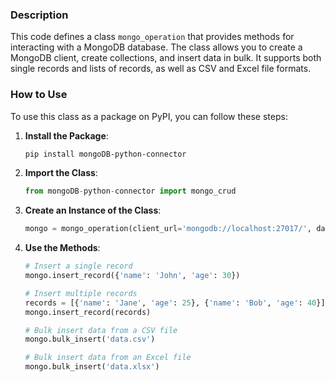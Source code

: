 ### Description

This code defines a class `mongo_operation` that provides methods for interacting with a MongoDB database. The class allows you to create a MongoDB client, create collections, and insert data in bulk. It supports both single records and lists of records, as well as CSV and Excel file formats.

### How to Use

To use this class as a package on PyPI, you can follow these steps:

1. **Install the Package**:
   ```bash
   pip install mongoDB-python-connector
   ```

2. **Import the Class**:
   ```python
   from mongoDB-python-connector import mongo_crud
   ```

3. **Create an Instance of the Class**:
   ```python
   mongo = mongo_operation(client_url='mongodb://localhost:27017/', database_name='mydatabase', collection_name='mycollection')
   ```

4. **Use the Methods**:
   ```python
   # Insert a single record
   mongo.insert_record({'name': 'John', 'age': 30})

   # Insert multiple records
   records = [{'name': 'Jane', 'age': 25}, {'name': 'Bob', 'age': 40}]
   mongo.insert_record(records)

   # Bulk insert data from a CSV file
   mongo.bulk_insert('data.csv')

   # Bulk insert data from an Excel file
   mongo.bulk_insert('data.xlsx')
   ```